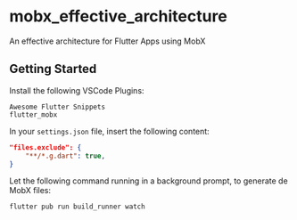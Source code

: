 # mobx_effective_architecture

An effective architecture for Flutter Apps using MobX

## Getting Started

Install the following VSCode Plugins:
```
Awesome Flutter Snippets
flutter_mobx
```

In your `settings.json` file, insert the following content:

```json
"files.exclude": {
    "**/*.g.dart": true,
}
```

Let the following command running in a background prompt, to generate de MobX files:
```shell
flutter pub run build_runner watch
```